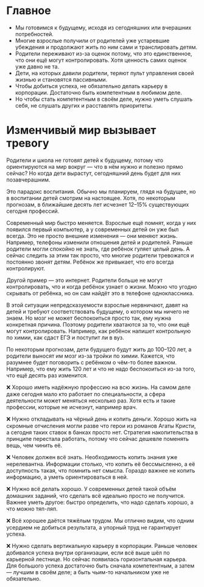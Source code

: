 # Главное
- Мы готовимся к будущему, исходя из сегодняшних или вчерашних потребностей. 
- Многие взрослые получили от родителей уже устаревшие убеждения и продолжают жить по ним сами и транслировать детям.
- Родители переживают из-за оценок потому, что это единственное, что они ещё могут контролировать. Хотя ценность самих оценок уже давно не та.
- Дети, на которых давили родители, теряют пульт управления своей жизнью и становятся пассивными.
- Чтобы добиться успеха, не обязательно делать карьеру в корпорации. Достаточно быть компетентным в любимом деле.
- Но чтобы стать компетентным в своём деле, нужно уметь слушать себя, не слушать других и расставлять приоритеты.

# Изменчивый мир вызывает тревогу
Родители и школа не готовят детей к будущему, потому что ориентируются на мир вокруг — что в нём нужно и полезно прямо сейчас? Но когда дети вырастут, сегодняшний день будет для них позавчерашним.

Это парадокс воспитания. Обычно мы планируем, глядя на будущее, но в воспитании детей смотрим на настоящее. Хотя, по некоторым прогнозам, в ближайшие десять лет исчезнет 12–15% существующих сегодня профессий.

Современный мир быстро меняется. Взрослые ещё помнят, когда у них появился первый компьютер, а у современных детей он уже был всегда. Это не просто внешние изменения — они меняют жизнь. Например, телефоны изменили отношения детей и родителей. Раньше родители могли спокойно не знать, где ребёнок гуляет целый день. А сейчас следить за этим так просто, что многие родители тревожатся и постоянно звонят детям. Ребёнок же привыкает, что его всегда контролируют.

Другой пример — это интернет. Родители больше не могут контролировать, что и когда ребёнок узнает о жизни. Можно что угодно скрывать от ребёнка, но он сам найдёт это в телефоне одноклассника.

В этой ситуации непредсказуемости взрослые нервничают, давят на детей и требуют соответствовать будущему, о котором мы ничего не знаем. Но мозг не может беспокоиться просто так, ему нужна конкретная причина. Поэтому родители хватаются за то, что они ещё могут контролировать. Например, как ребёнок напишет контрольную по химии, как сдаст ЕГЭ и поступит ли в вуз.

По некоторым прогнозам, дети будущего будут жить до 100–120 лет, а родители выносят им мозг из-за тройки по химии. Кажется, что разумнее будет поговорить с ребёнком о чём-то более важном. Например, что ему жить 120 лет и что не надо беспокоиться из-за того, что ещё десять раз изменится.

❌ Хорошо иметь надёжную профессию на всю жизнь. На самом деле даже сегодня мало кто работает по специальности, а сфера деятельности может меняться несколько раз. Хотя есть и такие профессии, которые не исчезнут, например врач.

❌ Нужно откладывать на чёрный день и копить деньги. Хорошо жить на скромные отчисления могли разве что герои из романов Агаты Кристи, а сегодня таких ставок в банках просто нет. Стратегия накопительства в принципе перестала работать, потому что сейчас дешевле поменять вещь, чем чинить её.

❌ Человек должен всё знать. Необходимость копить знания уже нерелевантна. Информации столько, что копить её бессмысленно, а её доступность такая, что помнить нет смысла. Гораздо важнее не копить информацию, а уметь ориентироваться в ней.

❌ Нужно всё делать хорошо. У современных детей такой объём домашних заданий, что сделать всё идеально просто не получится. Важнее уметь другое: быстро определить, что надо сделать хорошо, а что можно тяп-ляп.

❌ Всё хорошее даётся тяжёлым трудом. Мы отлично видим, что одним усердием не добиться результата, а упорный труд не гарантирует успеха.

❌ Нужно сделать вертикальную карьеру в корпорации. Раньше человек добивался успеха внутри организации, если всё выше шёл по карьерной лестнице. Но сейчас появилась горизонтальная карьера. Для большого успеха достаточно быть сначала компетентным, а затем — лучшим в своём деле; а быть чьим-то начальником уже не обязательно.
